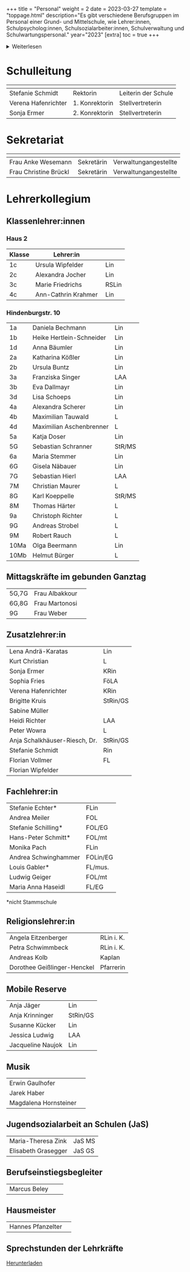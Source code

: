 +++
title = "Personal"
weight = 2
date = 2023-03-27
template = "toppage.html"
description="Es gibt verschiedene Berufsgruppen im Personal einer Grund- und Mittelschule, wie Lehrer:innen, Schulpsycholog:innen, Schulsozialarbeiter:innen, Schulverwaltung und Schulwartungspersonal."
year="2023"
[extra]
toc = true
+++
<details>
<summary>Weiterlesen</summary>
Das Personal einer Grund- und Mittelschule kann aus verschiedenen Berufsgruppen bestehen, einschließlich:

1.  Lehrer:innen: Sie sind für den Unterricht und die pädagogische Entwicklung der Schüler:innen verantwortlich. Sie planen und liefern Unterricht, erstellen Tests und Bewertungen, halten Elterngespräche und arbeiten mit anderen Lehrer:innen und der Schulleitung zusammen, um den Erfolg der Schüler:innen sicherzustellen.
    
2.  Schulpsycholog:innen: Sie unterstützen die Schüler:innen bei emotionalen und Verhaltensproblemen sowie bei der Bewältigung von Lernproblemen. Sie arbeiten eng mit den Lehrer:innen und der Schulleitung zusammen, um sicherzustellen, dass die Schüler:innen alle Ressourcen erhalten, die sie benötigen, um erfolgreich zu sein.
    
3.  Schulsozialarbeiter:innen: Sie bieten Unterstützung und Beratung bei sozialen, emotionalen und familiären Problemen und helfen den Schüler:innen, mit Stress und Angst umzugehen. Sie arbeiten auch mit den Lehrer:innen und der Schulleitung zusammen, um sicherzustellen, dass die Schüler:innen alle Ressourcen erhalten, die sie benötigen, um erfolgreich zu sein.
    
4.  Schulverwaltung: Sie umfassen den Schulleiter:innen und andere Administratoren:innen, die die Schule betreiben und organisieren. Sie arbeiten daran, eine sichere und unterstützende Umgebung für die Schüler:innen und das Personal zu schaffen und setzen Richtlinien und Verfahren um, um den Erfolg der Schüler:innen sicherzustellen.
    
5.  Schulwartungspersonal: Sie sind für die Reinigung und Instandhaltung der Schule und des Schulgeländes verantwortlich. Sie sorgen dafür, dass die Schule sauber und sicher ist und dass die Schüler:innen und das Personal alle notwendigen Ressourcen haben.
</details>

# Schulleitung
|  <!-- --> |  <!-- --> | <!-- -->  |   
|---|---|---|
| Stefanie Schmidt  | Rektorin  |  Leiterin der Schule  |   
|  Verena Hafenrichter |  1. Konrektorin  | Stellvertreterin  |   
|  Sonja Ermer |  2. Konrektorin |  Stellvertreterin |   

# Sekretariat

|  <!-- --> |  <!-- --> | <!-- -->  |   
|------|---|---|
| Frau Anke Wesemann | Sekretärin |  Verwaltungangestellte  |   
| Frau Christine Brückl | Sekretärin |  Verwaltungangestellte  |   

# Lehrerkollegium

## Klassenlehrer:innen
### Haus 2
| Klasse |         Lehrer:in        | |
|-------|-------------------------------------|------|
| 1c    | Ursula Wipfelder                    | ﻿ Lin     |
| 2c    | Alexandra Jocher                    | ﻿   Lin    | 
| 3c    | Marie Friedrichs                    | ﻿   RSLin     |
| 4c    | Ann-Cathrin Krahmer                 | ﻿    Lin     |        

### Hindenburgstr. 10

|                  |                          |                       |
|-------------------------------------|--------------------------|---|
| 1a                               | Daniela Bechmann           | Lin    |
| 1b                                | Heike Hertlein-Schneider   | Lin    |
| 1d                                   | Anna Bäumler                | Lin    |
| 2a                                  | Katharina Kößler           | Lin    |
| 2b                                  | Ursula Buntz              | Lin    |
| 3a                                  | Franziska Singer           | LAA    |
| 3b                                  | Eva Dallmayr              | Lin    |
| 3d                                  | Lisa Schoeps               | Lin    |
| 4a                                  | Alexandra Scherer          | Lin    |
| 4b                                  | Maximilian Tauwald               | L      |
| 4d                                  | Maximilian Aschenbrenner  | L      |
| 5a                                  | Katja Doser                | Lin    |
| 5G                                  | Sebastian Schranner        | StR/MS |
| 6a                                  | Maria Stemmer              | Lin    |
| 6G                                  | Gisela Näbauer             | Lin    |
| 7G                                  | Sebastian Hierl            | LAA    |
| 7M                                  | Christian Maurer           | L      |
| 8G                                  | Karl Koeppelle             | StR/MS     |
| 8M                                  | Thomas Härter             | L      |
| 9a                                  | Christoph Richter        | L      |
| 9G                                  | Andreas Strobel            | L      |
| 9M                                  | Robert Rauch              | L      |
| 10Ma                                | Olga Beermann              | Lin    |
| 10Mb                                | Helmut Bürger              | L      |

## Mittagskräfte im gebunden Ganztag
|     |                |   |   
|-------------------------------------|----------------|---|
| 5G,7G                               | Frau Albakkour |   |   
| 6G,8G                               | Frau Martonosi |   |   
| 9G                                  | Frau Weber     |   |   

## Zusatzlehrer:in      
|          |            |
|-------------------------------|------------|
| Lena Andrä-Karatas            | Lin        |
| Kurt Christian                | L          |
| Sonja Ermer                   | KRin       |
| Sophia Fries                  | FöLA       |
| Verena Hafenrichter           | KRin       |
| Brigitte Kruis                | StRin/GS   |
| Sabine Müller                 |            |
| Heidi Richter                 | LAA        |
| Peter Wowra                   | L          |
| Anja Schalkhäuser-Riesch, Dr. | StRin/GS   |
| Stefanie Schmidt              | Rin        |
| Florian Vollmer               | FL         |
| Florian Wipfelder             |            |

## Fachlehrer:in   
|          |            |
|-------------------------------|------------|
| Stefanie Echter*              | FLin       |
| Andrea Meiler                 | FOL        |
| Stefanie Schilling*          | FOL/EG    |
| Hans-Peter Schmitt*           | FOL/mt     |
| Monika Pach                   | FLin       |
| Andrea Schwinghammer          | FOLin/EG   |
| Louis Gabler*                 | FL/mus.    |
| Ludwig Geiger                 | FOL/mt     |
| Maria Anna Haseidl            | FL/EG    |

*nicht Stammschule

## Religionslehrer:in   
|          |            |
|-------------------------------|------------|
| Angela Eitzenberger           | RLin i. K. |
| Petra Schwimmbeck             | RLin i. K. |
| Andreas Kolb                  | Kaplan     |
| Dorothee Geißlinger-Henckel   | Pfarrerin  |

## Mobile Reserve   
|          |            |
|-------------------------------|------------|
| Anja Jäger                    | Lin        |
| Anja Krinninger               | StRin/GS   |
| Susanne Kücker                | Lin        |
|Jessica Ludwig|LAA|
| Jacqueline Naujok             | Lin        |

##  Musik  
|          |            |
|-------------------------------|------------|
| Erwin Gaulhofer               |            |
| Jarek Haber                   |            |
| Magdalena Hornsteiner         |            |

## Jugendsozialarbeit an Schulen (JaS)
|      |                |
|-------------------------------------|----------------|
| Maria-Theresa Zink                  |       JaS MS         |    
| Elisabeth Grasegger                 |     JaS GS           |    

## Berufseinstiegsbegleiter
|      |                |      |
|-------------------------------------|----------------|---|
| Marcus Beley                |                |   |   


## Hausmeister
|          | |
|-------------------------------|---|
| Hannes Pfanzelter             | |

## Sprechstunden der Lehrkräfte
[Herunterladen](/downloads/allgemein/Sprechstunden%20der%20Lehrkräfte.pdf) 